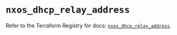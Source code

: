 # `nxos_dhcp_relay_address`

Refer to the Terraform Registry for docs: [`nxos_dhcp_relay_address`](https://registry.terraform.io/providers/ciscodevnet/nxos/0.5.10/docs/resources/dhcp_relay_address).
